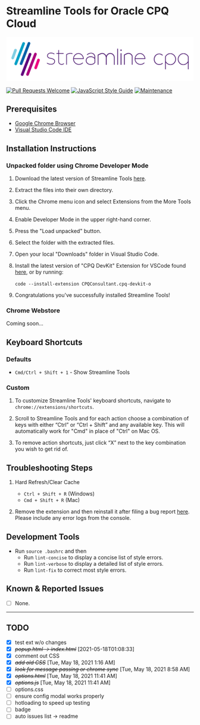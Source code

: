 # Streamline Tools for Oracle CPQ Cloud

![Streamline Tools](images/SLCPQ_LOGO_SITE.png)

[![Pull Requests Welcome](https://img.shields.io/badge/PRs-welcome-brightgreen.svg?style=flat)](https://github.com/loganbek/streamlineTools/pulls)
[![JavaScript Style Guide](https://img.shields.io/badge/code_style-standard-brightgreen.svg)](https://standardjs.com)
[![Maintenance](https://img.shields.io/badge/Maintained%3F-yes-green.svg)](https://github.com/loganbek/streamlineTools/graphs/commit-activity)

<!-- ![Available in Chrome Webstore](images/available-in-CWS-md-border.png) -->

## Prerequisites

- [Google Chrome Browser](https://www.google.com/chrome/)
- [Visual Studio Code IDE](https://code.visualstudio.com/Download)

## Installation Instructions

### Unpacked folder using Chrome Developer Mode

1. Download the latest version of Streamline Tools [here](https://github.com/loganbek/streamlineTools/releases).

2. Extract the files into their own directory.

   <!-- 3) Navigate to `chrome://extensions/` in your browser's address bar. -->

3. Click the Chrome menu icon and select Extensions from the More Tools menu.

4. Enable Developer Mode in the upper right-hand corner.

5. Press the "Load unpacked" button.

6. Select the folder with the extracted files.

7. Open your local "Downloads" folder in Visual Studio Code.

   <!-- `code -a ~/Downloads/bigmachines` -->

8. Install the latest version of "CPQ DevKit" Extension for VSCode found [here](https://marketplace.visualstudio.com/items?itemName=CPQConsultant.cpq-devkit-o), or by running:

   `code --install-extension CPQConsultant.cpq-devkit-o`

9. Congratulations you've successfully installed Streamline Tools!

<!-- ### Windows Installation -->

<!-- - Ensure you have downloaded and installed git [here](https://git-scm.com/download/win) -->

### Chrome Webstore

Coming soon...

<!-- - You can add the latest version of Streamline Tools [here](placeholder). -->

<!-- ## Tips, Tricks, & Shortcuts -->

## Keyboard Shortcuts

### Defaults

- `Cmd/Ctrl + Shift + 1` - Show Streamline Tools

<!-- - `TBD` - Unload BML
- `TBD` - Load BML -->

### Custom

1. To customize Streamline Tools' keyboard shortcuts, navigate to `chrome://extensions/shortcuts`.

2. Scroll to Streamline Tools and for each action choose a combination of keys with either “Ctrl” or “Ctrl + Shift” and any available key. This will automatically work for "Cmd" in place of "Ctrl" on Mac OS.

3. To remove action shortcuts, just click “X” next to the key combination you wish to get rid of.

## Troubleshooting Steps

1. Hard Refresh/Clear Cache

   - `Ctrl + Shift + R` (Windows)
   - `Cmd + Shift + R` (Mac)

2. Remove the extension and then reinstall it after filing a bug report [here](https://github.com/loganbek/streamlineTools/issues/new?assignees=loganbek&labels=&template=bug_report.md&title=). Please include any error logs from the console.

## Development Tools

- Run `source .bashrc` and then
  - Run `lint-concise` to display a concise list of style errors.
  - Run `lint-verbose` to display a detailed list of style errors.
  - Run `lint-fix` to correct most style errors.

## Known & Reported Issues

- [ ] None.

  <!-- <https://github.com/marketplace/actions/auto-issue-list-in-readme> -->

---

## TODO

- [x] test ext w/o changes
- [x] ~~_*popup.html -> index.html*_~~ [2021-05-18T01:08:33]
- [x] comment out CSS
- [x] ~~_*add old CSS*_~~ [Tue, May 18, 2021 1:16 AM]
  <!-- ! - [ ] content script code from other basic template? -->
- [x] ~~_look for message passing or chrome sync_~~ [Tue, May 18, 2021 8:58 AM]
- [x] ~~_options.html_~~ [Tue, May 18, 2021 11:41 AM]
- [x] ~~_options.js_~~ [Tue, May 18, 2021 11:41 AM]
- [ ] options.css
- [ ] ensure config modal works properly
- [ ] hotloading to speed up testing
- [ ] badge
- [ ] auto issues list -> readme

